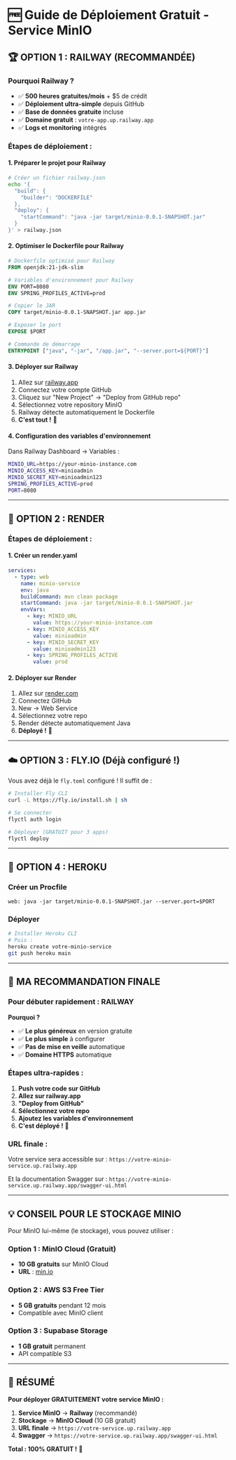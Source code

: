# 🆓 Guide de Déploiement Gratuit - Service MinIO

## 🏆 **OPTION 1 : RAILWAY (RECOMMANDÉE)**

### **Pourquoi Railway ?**
- ✅ **500 heures gratuites/mois** + $5 de crédit
- ✅ **Déploiement ultra-simple** depuis GitHub
- ✅ **Base de données gratuite** incluse
- ✅ **Domaine gratuit** : `votre-app.up.railway.app`
- ✅ **Logs et monitoring** intégrés

### **Étapes de déploiement :**

#### **1. Préparer le projet pour Railway**
```bash
# Créer un fichier railway.json
echo '{
  "build": {
    "builder": "DOCKERFILE"
  },
  "deploy": {
    "startCommand": "java -jar target/minio-0.0.1-SNAPSHOT.jar"
  }
}' > railway.json
```

#### **2. Optimiser le Dockerfile pour Railway**
```dockerfile
# Dockerfile optimisé pour Railway
FROM openjdk:21-jdk-slim

# Variables d'environnement pour Railway
ENV PORT=8080
ENV SPRING_PROFILES_ACTIVE=prod

# Copier le JAR
COPY target/minio-0.0.1-SNAPSHOT.jar app.jar

# Exposer le port
EXPOSE $PORT

# Commande de démarrage
ENTRYPOINT ["java", "-jar", "/app.jar", "--server.port=${PORT}"]
```

#### **3. Déployer sur Railway**
1. Allez sur [railway.app](https://railway.app)
2. Connectez votre compte GitHub
3. Cliquez sur "New Project" → "Deploy from GitHub repo"
4. Sélectionnez votre repository MinIO
5. Railway détecte automatiquement le Dockerfile
6. **C'est tout !** 🎉

#### **4. Configuration des variables d'environnement**
Dans Railway Dashboard → Variables :
```bash
MINIO_URL=https://your-minio-instance.com
MINIO_ACCESS_KEY=minioadmin
MINIO_SECRET_KEY=minioadmin123
SPRING_PROFILES_ACTIVE=prod
PORT=8080
```

---

## 🚀 **OPTION 2 : RENDER**

### **Étapes de déploiement :**

#### **1. Créer un render.yaml**
```yaml
services:
  - type: web
    name: minio-service
    env: java
    buildCommand: mvn clean package
    startCommand: java -jar target/minio-0.0.1-SNAPSHOT.jar
    envVars:
      - key: MINIO_URL
        value: https://your-minio-instance.com
      - key: MINIO_ACCESS_KEY
        value: minioadmin
      - key: MINIO_SECRET_KEY
        value: minioadmin123
      - key: SPRING_PROFILES_ACTIVE
        value: prod
```

#### **2. Déployer sur Render**
1. Allez sur [render.com](https://render.com)
2. Connectez GitHub
3. New → Web Service
4. Sélectionnez votre repo
5. Render détecte automatiquement Java
6. **Déployé !** 🎉

---

## ☁️ **OPTION 3 : FLY.IO (Déjà configuré !)**

Vous avez déjà le `fly.toml` configuré ! Il suffit de :

```bash
# Installer Fly CLI
curl -L https://fly.io/install.sh | sh

# Se connecter
flyctl auth login

# Déployer (GRATUIT pour 3 apps)
flyctl deploy
```

---

## 🐙 **OPTION 4 : HEROKU**

### **Créer un Procfile**
```
web: java -jar target/minio-0.0.1-SNAPSHOT.jar --server.port=$PORT
```

### **Déployer**
```bash
# Installer Heroku CLI
# Puis :
heroku create votre-minio-service
git push heroku main
```

---

## 🎯 **MA RECOMMANDATION FINALE**

### **Pour débuter rapidement : RAILWAY**

**Pourquoi ?**
- ✅ **Le plus généreux** en version gratuite
- ✅ **Le plus simple** à configurer
- ✅ **Pas de mise en veille** automatique
- ✅ **Domaine HTTPS** automatique

### **Étapes ultra-rapides :**

1. **Push votre code sur GitHub**
2. **Allez sur railway.app**
3. **"Deploy from GitHub"**
4. **Sélectionnez votre repo**
5. **Ajoutez les variables d'environnement**
6. **C'est déployé !** 🎉

### **URL finale :**
Votre service sera accessible sur :
`https://votre-minio-service.up.railway.app`

Et la documentation Swagger sur :
`https://votre-minio-service.up.railway.app/swagger-ui.html`

---

## 💡 **CONSEIL POUR LE STOCKAGE MINIO**

Pour MinIO lui-même (le stockage), vous pouvez utiliser :

### **Option 1 : MinIO Cloud (Gratuit)**
- **10 GB gratuits** sur MinIO Cloud
- **URL** : [min.io](https://min.io)

### **Option 2 : AWS S3 Free Tier**
- **5 GB gratuits** pendant 12 mois
- Compatible avec MinIO client

### **Option 3 : Supabase Storage**
- **1 GB gratuit** permanent
- API compatible S3

---

## 🎉 **RÉSUMÉ**

**Pour déployer GRATUITEMENT votre service MinIO :**

1. **Service MinIO** → **Railway** (recommandé)
2. **Stockage** → **MinIO Cloud** (10 GB gratuit)
3. **URL finale** → `https://votre-service.up.railway.app`
4. **Swagger** → `https://votre-service.up.railway.app/swagger-ui.html`

**Total : 100% GRATUIT !** 🎉
